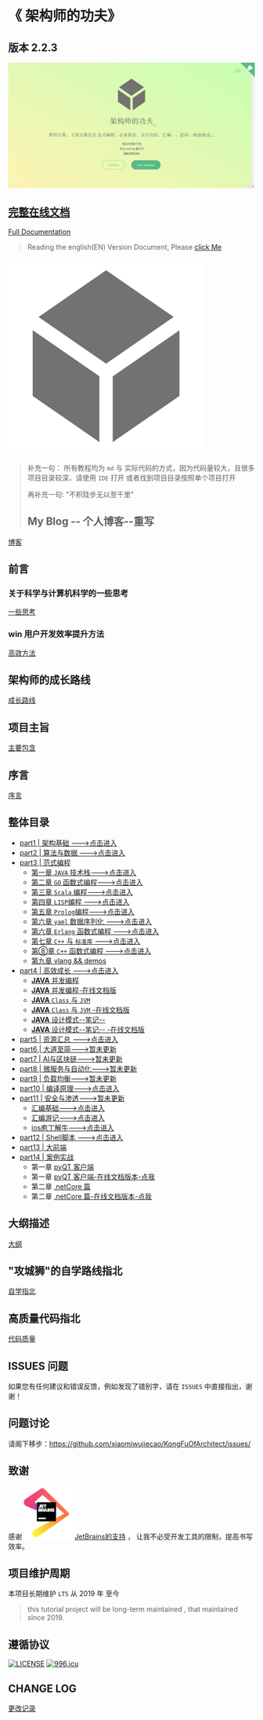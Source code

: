 # 《 架构师的功夫》

## 版本 2.2.3

![2.1-snap](img/snap.png)

## [完整在线文档](https://xiaomiwujiecao.github.io/KongFuOfArchitect/)

[Full Documentation](https://xiaomiwujiecao.github.io/KongFuOfArchitect/)

>  Reading the english(EN) Version Document, Please [click Me](/README-en.md)

![架构师的功夫](/img/icon.svg)

> 补充一句： 所有教程均为 `md` 与 实际代码的方式，因为代码量较大，且很多项目目录较深，请使用 `IDE` 打开 或者找到项目目录按照单个项目打开
> 
> 再补充一句: "不积跬步无以至千里"
>
> ## My Blog -- 个人博客--重写

[博客](https://nodejs7.com/)


## 前言

### 关于科学与计算机科学的一些思考

[一些思考](/thought.md)

### win 用户开发效率提升方法

[高效方法](/effective.md)

## 架构师的成长路线

[成长路线](/path.md)

## 项目主旨

[主要包含](/major.md)

## 序言

[序言](/sequence.md)

## 整体目录

- [part1 | 架构基础 --->点击进入](/part1/README.md)
- [part2 | 算法与数据 --->点击进入](/part2/README.md)
- [part3 | 范式编程](/part3/README.md)
  - [第一章 `JAVA` 技术栈--->点击进入](/part3/java/README.md)
  - [第二章 `GO` 函数式编程--->点击进入](/part3/go/README.md)
  - [第三章 `Scala` 编程--->点击进入](/part3/scala/README.md)
  - [第四章 `LISP`编程 --->点击进入](/part3/lisp/README.md)
  - [第五章 `Prolog`编程--->点击进入 ](/part3/prolog/README.md)
  - [第六章 `yaml` 数据序列化 --->点击进入 ](/part3/yaml/README.md)
  - [第六章 `Erlang` 函数式编程 --->点击进入 ](/part3/erlang/README.md)
  - [第七章 `C++` 与 `标准库` --->点击进入 ](/part3/c++_stl/README.md)
  - [第⑧章 `C++` 函数式编程 --->点击进入 ](/part3/functionalProgramming/README.md)
  - [第九章 vlang && demos](/part3/vlang_demos/README.md)
- [part4 | 高效成长 --->点击进入](/part4/README.md)
    - [**JAVA** 并发编程](/part4/java_concurrency/README.md)
    - [**JAVA** 并发编程-在线文档版](/part4/java_concurrency/README.md)
    - [**JAVA** `Class` 与 `JVM`](/part4/java_class_jvm/README.md)
    - [**JAVA** `Class` 与 `JVM` -在线文档版](/part4/java_class_jvm/README.md)
    - [**JAVA** 设计模式--笔记-- ](/part4/java_designPattern/README.md)
    - [**JAVA** 设计模式--笔记-- -在线文档版](/part4/java_designPattern/README.md)
- [part5 | 资源汇总 --->点击进入](/part5/README.md)
- [part6 | 大道至简--->暂未更新](/part6/README.md)
- [part7 | AI与区块链--->暂未更新](/part7/README.md)
- [part8 | 微服务与自动化--->暂未更新](/part8/README.md)
- [part9 | 负载均衡--->暂未更新](/part9/README.md)
- [part10 | 编译原理--->点击进入](part10/README.md)
- [part11 | 安全与渗透--->暂未更新](part11/README.md)
    - [汇编基础--->点击进入](https://github.com/xiaomiwujiecao/GAB)
    - [汇编游记--->点击进入](part11/assembly/README.md)
    - [ios庖丁解牛--->点击进入](https://github.com/xiaomiwujiecao/iosKnife)
- [part12 | Shell脚本 --->点击进入](https://github.com/xiaomiwujiecao/cleverShell)
- [part13 | 大前端](/part13/README.md)
- [part14 | 案例实战](/part14/README.md)
    - 第一章 [pyQT 客户端](/part14/pyqt5/README.md)
    - 第一章 [pyQT 客户端-在线文档版本-点我](/part14/pyqt5/README.md)
    - 第二章 [.netCore 篇](/part14/dotNetCore/README.md)
    - 第二章 [.netCore 篇-在线文档版本-点我](/part14/dotNetCore/README.md)
## 大纲描述

[大纲](/framework.md)

## "攻城狮"的自学路线指北
 
[自学指北](/self_charge.md)


## 高质量代码指北

[代码质量](/high_quality_code.md)
    

## ISSUES 问题

 如果您有任何建议和错误反馈，例如发现了错别字，请在 `ISSUES` 中直接指出，谢谢！

## 问题讨论 

请阁下移步：https://github.com/xiaomiwujiecao/KongFuOfArchitect/issues/




## 致谢

感谢 ![](img/jetbrains11.png)  [JetBrains的支持](https://www.jetbrains.com/?from=KongFuOfArchitect) ， 让我不必受开发工具的限制，提高书写效率。

## 项目维护周期

本项目长期维护 `LTS` 从 2019 年 至今
> this tutorial project will be long-term maintained , that maintained since 2019.


## 遵循协议

[![LICENSE](https://img.shields.io/badge/license-Anti%20996-blue.svg)](https://github.com/996icu/996.ICU/blob/master/LICENSE)
[![996.icu](https://img.shields.io/badge/link-996.icu-red.svg)](https://996.icu)

## CHANGE LOG

[更改记录](change_log.md)


